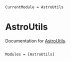 ```@meta
CurrentModule = AstroUtils
```

# AstroUtils

Documentation for [AstroUtils](https://github.com/GrantHecht/AstroUtils.jl).

```@index
```

```@autodocs
Modules = [AstroUtils]
```

